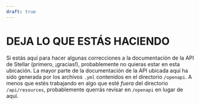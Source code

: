 ```yaml
---
draft: true
---
```


# DEJA LO QUE ESTÁS HACIENDO

Si estás aquí para hacer algunas correcciones a la documentación de la API de Stellar (primero, ¡gracias!), probablemente no quieras estar en esta ubicación. La mayor parte de la documentación de la API ubicada aquí ha sido generada por los archivos `.yml` contenidos en el directorio `/openapi`. A menos que estés trabajando en algo que esté _fuera_ del directorio `/api/resources`, probablemente querrás revisar en `/openapi` en lugar de aquí.
